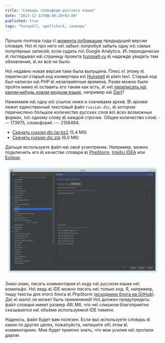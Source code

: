 ```yaml
---
title: "Словарь словоформ русского языка"
date: "2013-12-13T00:40:28+03:00"
published: true
tags: "hunspell, spellcheck, словарь"
---
```


Прошло полтора года с\ [момента публикации][previous] предыдущей версии словаря. Но\ я\ про него не\ забыл: попробуй
забыть одну из\ самых популярных записей, если судить по\ Google Analytics. И\ периодически я\ поглядывал на\ страницу
проекта [hunspell-ru] в\ надежде увидеть там обновления, а\ их всё не было.

Но\ недавно новая версия таки была выпущена. Плюс к\ этому я\ переписал старый код конвертера из\ [Hunspell] в\ plain
text. Старый код был написан на\ PHP в\ незапамятные времена. Разве можно было пройти мимо и\ оставить его таким как
есть, а\ не\ [переписать на\ каком&#8209;нибудь новом модном языке][repo], например на\ [Dart]?

Нажимаем на\ одну из\ ссылок ниже и скачиваем архив. В\ архиве лежит единственный текстовый файл `russian.dic`,
в\ котором перечислено большое количество русских слов во\ всех возможных формах, по\ одному слову в\ каждой строчке.
Общее количество слов\ --- 173975, словоформ\ --- 2158494.

* [Скачать russian.diс.tar.bz2](http://205185d7dcfd66a63245-b404bd713c6e8af6c0fce456c6fad544.r32.cf2.rackcdn.com/russian.dic.tar.bz2) (5,4 Мб)
* [Скачать russian.dic.zip](http://205185d7dcfd66a63245-b404bd713c6e8af6c0fce456c6fad544.r32.cf2.rackcdn.com/russian.dic.zip) (6,0 Мб)

Дальше используете файл на\ своё усмотрение. Например, можно подключить его в\ качестве словаря в\ [PhpStorm],
[IntelliJ IDEA][idea] или [Eclipse].

![Настройка PhpStorm](/images/screenshots/phpstorm-spellchecker.png)

Знаю&#8209;знаю, писать комментарии к\ коду на\ русском языке не\ комильфо. Но\ ведь в\ IDE можно писать не\ только код.
Я, например, пишу тексты для этого блога в\ PhpStorm ([исходники блога на GitHub][blog]). Да\ и\ мало\ ли может быть
применений! Но\ должен предупредить: файл словаря имеет размер 48\ Мб, что не\ слишком благоприятно сказывается
на\ объёме используемой IDE памяти.

Надеюсь, файл будет вам полезен. Если вы\ используете словарь в\ каких&#8209;то других целях, пожалуйста, напишите
об\ этом в\ комментариях. Мне будет приятно знать, что мои усилия не\ пропали даром.

[blog]: https://github.com/dikmax/dikmax.name
[Dart]: https://www.dartlang.org/
[Eclipse]: http://www.eclipse.org/
[hunspell-ru]: https://code.google.com/p/hunspell-ru/
[Hunspell]: http://hunspell.sourceforge.net/
[idea]: http://www.jetbrains.com/idea/
[PhpStorm]: http://www.jetbrains.com/phpstorm/
[previous]: /post/russiandictionary/
[repo]: https://github.com/dikmax/hunspell-decode
